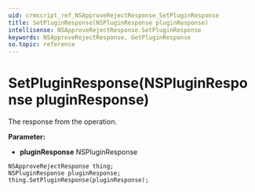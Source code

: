 ```yaml
---
uid: crmscript_ref_NSApproveRejectResponse_SetPluginResponse
title: SetPluginResponse(NSPluginResponse pluginResponse)
intellisense: NSApproveRejectResponse.SetPluginResponse
keywords: NSApproveRejectResponse, GetPluginResponse
so.topic: reference
---
```


# SetPluginResponse(NSPluginResponse pluginResponse)

The response from the operation.

**Parameter:** 
 - **pluginResponse** NSPluginResponse

```crmscript
NSApproveRejectResponse thing;
NSPluginResponse pluginResponse;
thing.SetPluginResponse(pluginResponse);
```


